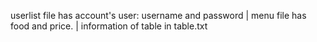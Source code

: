 userlist file has account's user: username and password | 
menu file has food and price.
| information of table in table.txt
